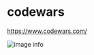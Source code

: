 # codewars
https://www.codewars.com/

![image info](https://www.codewars.com/users/alabliuk/badges/large)
